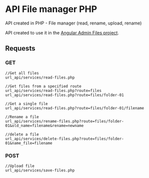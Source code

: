 # API File manager PHP
API created in PHP - File manager  (read, rename, upload, rename)

API created to use it in the [Angular Admin Files project][1].

[1]: <https://github.com/vivianmartinez/project-admin-files>

## Requests

### GET

```
//Get all files
url_api/services/read-files.php

//Get files from a specified route
url_api/services/read-files.php?route=files
url_api/services/read-files.php?route=files/folder-01

//Get a single file
url_api/services/read-files.php?route=files/folder-01/filename

//Rename a file
url_api/services/rename-files.php?route=files/folder-01&old_name=filename&rename=newname

//delete a file
url_api/services/delete-files.php?route=files/folder-01&name_file=filename

```
### POST

```
//Upload file
url_api/services/save-files.php

```
